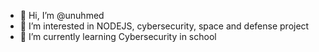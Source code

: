 - 👋 Hi, I’m @unuhmed
- 👀 I’m interested in NODEJS, cybersecurity, space and defense project
- 🌱 I’m currently learning Cybersecurity in school
<!---
unuhmed/unuhmed is a ✨ special ✨ repository because its `README.md` (this file) appears on your GitHub profile.
You can click the Preview link to take a look at your changes.
--->
